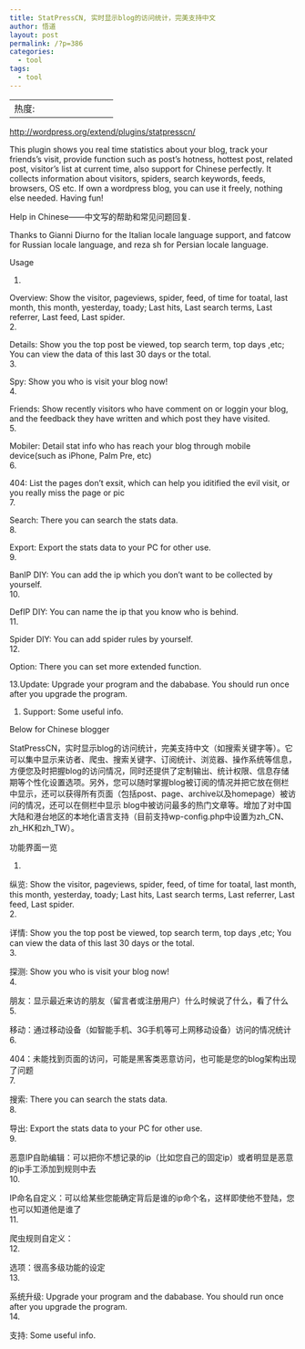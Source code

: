 ```yaml
---
title: StatPressCN, 实时显示blog的访问统计，完美支持中文
author: 悟道
layout: post
permalink: /?p=386
categories:
  - tool
tags:
  - tool
---
```

<table>
  <tr cellpadding=0><td>
    热度:
  </td><td cellpadding=0><img src='http://210.75.224.29/wordpress/wp-content/plugins/statpresscn/images/sun.gif' width=10 height=10 border=0 /></td><td cellpadding=0><img src='http://210.75.224.29/wordpress/wp-content/plugins/statpresscn/images/sun.gif' width=10 height=10 border=0 /></td><td cellpadding=0><img src='http://210.75.224.29/wordpress/wp-content/plugins/statpresscn/images/sun.gif' width=10 height=10 border=0 /></td><td cellpadding=0><img src='http://210.75.224.29/wordpress/wp-content/plugins/statpresscn/images/sun_dark.gif' width=10 height=10 border=0 /></td><td cellpadding=0><img src='http://210.75.224.29/wordpress/wp-content/plugins/statpresscn/images/sun_dark.gif' width=10 height=10 border=0 /></td></tr>
</table>

http://wordpress.org/extend/plugins/statpresscn/

This plugin shows you real time statistics about your blog, track your friends&#8217;s visit, provide function such as post&#8217;s hotness, hottest post, related post, visitor&#8217;s list at current time, also support for Chinese perfectly. It collects information about visitors, spiders, search keywords, feeds, browsers, OS etc. If own a wordpress blog, you can use it freely, nothing else needed. Having fun!

Help in Chinese——中文写的帮助和常见问题回复.

Thanks to Gianni Diurno for the Italian locale language support, and fatcow for Russian locale language, and reza sh for Persian locale language.

Usage

1.

Overview: Show the visitor, pageviews, spider, feed, of time for toatal, last month, this month, yesterday, toady; Last hits, Last search terms, Last referrer, Last feed, Last spider.  
2.

Details: Show you the top post be viewed, top search term, top days ,etc; You can view the data of this last 30 days or the total.  
3.

Spy: Show you who is visit your blog now!  
4.

Friends: Show recently visitors who have comment on or loggin your blog, and the feedback they have written and which post they have visited.  
5.

Mobiler: Detail stat info who has reach your blog through mobile device(such as iPhone, Palm Pre, etc)  
6.

404: List the pages don&#8217;t exsit, which can help you iditified the evil visit, or you really miss the page or pic  
7.

Search: There you can search the stats data.  
8.

Export: Export the stats data to your PC for other use.  
9.

BanIP DIY: You can add the ip which you don&#8217;t want to be collected by yourself.  
10.

DefIP DIY: You can name the ip that you know who is behind.  
11.

Spider DIY: You can add spider rules by yourself.  
12.

Option: There you can set more extended function.

13.Update: Upgrade your program and the dababase. You should run once after you upgrade the program.

1. Support: Some useful info.

Below for Chinese blogger

StatPressCN，实时显示blog的访问统计，完美支持中文（如搜索关键字等）。它可以集中显示来访者、爬虫、搜索关键字、订阅统计、浏览器、操作系统等信息，方便您及时把握blog的访问情况，同时还提供了定制输出、统计权限、信息存储期等个性化设置选项。另外，您可以随时掌握blog被订阅的情况并把它放在侧栏中显示，还可以获得所有页面（包括post、page、archive以及homepage）被访问的情况，还可以在侧栏中显示 blog中被访问最多的热门文章等。增加了对中国大陆和港台地区的本地化语言支持（目前支持wp-config.php中设置为zh\_CN、zh\_HK和zh_TW）。

功能界面一览

1.

纵览: Show the visitor, pageviews, spider, feed, of time for toatal, last month, this month, yesterday, toady; Last hits, Last search terms, Last referrer, Last feed, Last spider.  
2.

详情: Show you the top post be viewed, top search term, top days ,etc; You can view the data of this last 30 days or the total.  
3.

探测: Show you who is visit your blog now!  
4.

朋友：显示最近来访的朋友（留言者或注册用户）什么时候说了什么，看了什么  
5.

移动：通过移动设备（如智能手机、3G手机等可上网移动设备）访问的情况统计  
6.

404：未能找到页面的访问，可能是黑客类恶意访问，也可能是您的blog架构出现了问题  
7.

搜索: There you can search the stats data.  
8.

导出: Export the stats data to your PC for other use.  
9.

恶意IP自助编辑：可以把你不想记录的ip（比如您自己的固定ip）或者明显是恶意的ip手工添加到规则中去  
10.

IP命名自定义：可以给某些您能确定背后是谁的ip命个名，这样即使他不登陆，您也可以知道他是谁了  
11.

爬虫规则自定义：  
12.

选项：很高多级功能的设定  
13.

系统升级: Upgrade your program and the dababase. You should run once after you upgrade the program.  
14.

支持: Some useful info.
